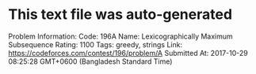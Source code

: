 # This text file was auto-generated

Problem Information:
Code: 196A
Name: Lexicographically Maximum Subsequence
Rating: 1100
Tags: greedy, strings
Link: https://codeforces.com/contest/196/problem/A
Submitted At: 2017-10-29 08:25:28 GMT+0600 (Bangladesh Standard Time)